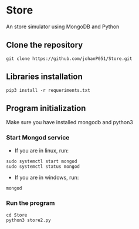 # Store
An store simulator using MongoDB and Python

## Clone the repository
```
git clone https://github.com/johanP051/Store.git
```

## Libraries installation
```
pip3 install -r requeriments.txt
```

## Program initialization
Make sure you have installed mongodb and python3

### Start Mongod service

* If you are in linux, run:
```
sudo systemctl start mongod
sudo systemctl status mongod

```
* If you are in windows, run:
```
mongod
```

### Run the program
```
cd Store
python3 store2.py
```
